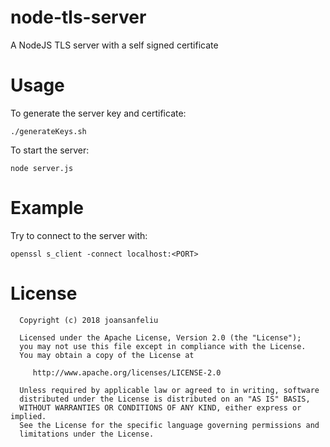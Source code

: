 # node-tls-server
A NodeJS TLS server with a self signed certificate

# Usage
To generate the server key and certificate:
```
./generateKeys.sh
```

To start the server:
```
node server.js
```

# Example
Try to connect to the server with:
```
openssl s_client -connect localhost:<PORT>
```

# License
```
  Copyright (c) 2018 joansanfeliu

  Licensed under the Apache License, Version 2.0 (the "License");
  you may not use this file except in compliance with the License.
  You may obtain a copy of the License at

     http://www.apache.org/licenses/LICENSE-2.0

  Unless required by applicable law or agreed to in writing, software
  distributed under the License is distributed on an "AS IS" BASIS,
  WITHOUT WARRANTIES OR CONDITIONS OF ANY KIND, either express or implied.
  See the License for the specific language governing permissions and
  limitations under the License.
  ```
